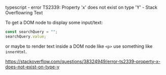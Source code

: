 typescript - error TS2339: Property 'x' does not exist on type 'Y' - Stack Overflowring Text

To get a DOM node to display some input/text:

```js
const searchQuery = "";
searchQuery.value;
```

or maybe to render text inside a DOM node like `<p>` use something like `innerHtml`.

https://stackoverflow.com/questions/38324949/error-ts2339-property-x-does-not-exist-on-type-y